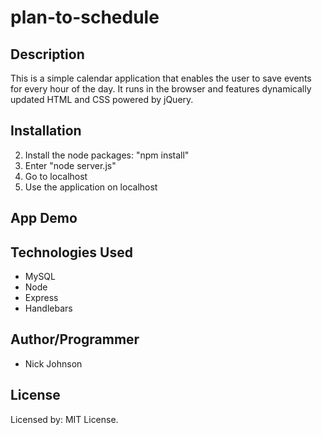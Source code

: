 # plan-to-schedule

<!-- ![Employee-Tracker](./assets/employee-tracker.gif?raw=true "Employee Tracker") -->

## Description

This is a simple calendar application that enables the user to save events for every hour of the day. It runs in the browser and features dynamically updated HTML and CSS powered by jQuery.

## Installation

<!-- 1. Clone the repository from github: "Include Repo Link Here". -->
2. Install the node packages: "npm install"
3. Enter "node server.js"
4. Go to localhost
5. Use the application on localhost

## App Demo

<!-- Include Heroku App Link Here -->

## Technologies Used

* MySQL
* Node
* Express
* Handlebars

## Author/Programmer

* Nick Johnson

## License

Licensed by: MIT License.